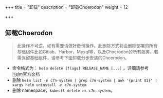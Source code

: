 +++
title = "卸载"
description = "卸载Choerodon"
weight = 12

+++

## 卸载Choerodon

<blockquote class="warning">
此操作不可逆，如有需要请做好备份操作。此删除方式将会删除部署的所有基础组件比如Gitlab、Harbor，Mysql等，以及Choerodon的所有服务，若需保留基础组件，请参考下面卸载分步安装的Choerodon。
</blockquote>

- 命令格式为： `helm delete [flags] RELEASE_NAME [...]` ，详细请参考[Helm官方文档](https://docs.helm.sh/docs/intro/using_helm/)
- 删除 `helm list -n c7n-system | grep c7n-system | awk '{print $1}' | xargs helm uninstall -n c7n-system`
- 删除 namespace，`kubectl delete ns c7n-system`。